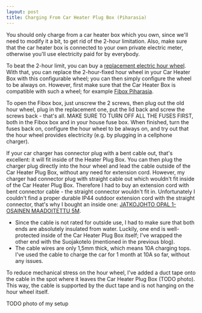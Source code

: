 ```yaml
---
layout: post
title: Charging From Car Heater Plug Box (Piharasia)
---
```


You should only charge from a car heater box which you own, since we'll need to modify it a bit, to get rid of the 2-hour limitation.
Also, make sure that the car heater box is connected to your own private electric meter, otherwise you'll use
electricity paid for by everybody.

To beat the 2-hour limit, you can buy a [replacement electric hour wheel](https://www.kodinterra.fi/fi/terra/theben-ip20-ajastin-24h-valkoinen).
With that, you can replace the 2-hour-fixed hour wheel in your Car Heater Box with this configurable wheel; you can then
simply configure the wheel to be always on. However, first make sure that the Car Heater Box is compatible with such a wheel;
for example [Fibox Piharasia](https://www.k-rauta.fi/rautakauppa/piharasia-piha-2a2j1v-val).

To open the Fibox box, just unscrew the 2 screws, then plug out the old hour wheel, plug in the replacement one, put the lid back and screw
the screws back - that's all. MAKE SURE TO TURN OFF ALL THE FUSES FIRST, both in the Fibox box and in your house fuse box.
When finished, turn the fuses back on, configure the hour wheel to be always on, and try out that the hour wheel provides
electricity (e.g. by plugging in a cellphone charger).

If your car charger has connector plug with a bent cable out, that's excellent: it will fit inside of the Heater Plug Box.
You can then plug the charger plug directly into the hour wheel and lead the
cable outside of the Car Heater Plug Box, without any need for extension cord.
However, my charger had connector plug with straight cable out which wouldn't fit inside of the
Car Heater Plug Box. Therefore I had to buy an extension cord with bent connector cable -
the straight connector wouldn't fit in. Unfortunately I couldn't find a proper durable IP44 outdoor extension cord with
the straight connector, that's why I bought an inside one: [JATKOJOHTO OPAL 1-OSAINEN MAADOITETTU 5M](https://www.k-rauta.fi/rautakauppa/s%C3%A4hk%C3%B6--valaistus-ja-turvallisuus/sahkotarvikkeet/jatkojohdot-ja-kelat/jatkojohto-opal-1-osainen-maadoitettu-5m).

* Since the cable is not rated for outside use, I had to make sure that both ends are absolutely insulated from water.
  Luckily, one end is well-protected inside of the Car Heater Plug Box itself; I've wrapped the other end with the Suojakotelo
  (mentioned in the previous blog).
* The cable wires are only 1,5mm thick, which means 10A charging tops. I've used the cable to charge the car for 1 month at 10A so far, without
  any issues.

To reduce mechanical stress on the hour wheel, I've added a duct tape onto the cable in the spot where it leaves the Car Heater Plug Box
(TODO photo). This way, the cable is supported by the duct tape and is not hanging on the hour wheel itself.


TODO photo of my setup


